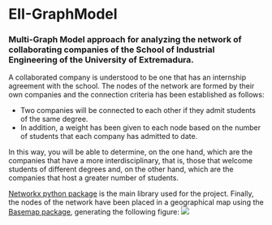 # EII-GraphModel

### Multi-Graph Model approach for analyzing the network of collaborating companies of the School of Industrial Engineering of the University of Extremadura.

A collaborated company is understood to be one that has an internship agreement with the school. The nodes of the network are formed by their own
companies and the connection criteria has been established as follows:
- Two companies will be connected to each other if they admit students of the same degree.
- In addition, a weight has been given to each node based on the number of students that each company has admitted to date.

In this way, you will be able to determine, on the one hand, which are the companies that have a more interdisciplinary, that is, those that welcome students of different degrees and, on the other hand, which are the companies that host a greater number of students.

[Networkx python package](https://networkx.org/) is the main library used for the project.
Finally, the nodes of the network have been placed in a geographical map using the [Basemap package](https://matplotlib.org/basemap/), generating the following figure:
![](images/graph_map.png)
